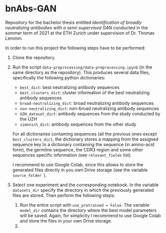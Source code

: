 # bnAbs-GAN

Repository for the bachelor thesis entitled *Identification of broadly neutralizing antibodies with a semi-supervised GAN* conducted in the sommer term of 2021 at the ETH Zurich under supervision of Dr. Thomas Lemmin.

In order to run this project the following steps have to be performed:
1. Clone the repository.
2. Run the script `data-preprocessing/data-preprocessing.ipynb` (in the same directory as the repository). This produces several data files, specifically the following python dictionaries:
    - `best_dict`: best neutralizing antibody sequences
    - `best_clusters_dict`: cluster information of the best neutralizing antibody sequences
    - `broad-neutralizing_dict`: broad neutralizing antibody sequences
    - `non-neutralizing_dict`: non-broad neutralizing antibody sequences
    - `UZH_dataset_dict`: antibody sequences from the study conducted by the UZH
    - `simonich_dict`: antibody sequences from the other study
    
    For all dictionaries containing sequences (all the previous ones except `best_clusters_dict`, the dictionary stores a mapping from the assigned sequence key to a dictionary containing the sequence (in amino-acid form), the germline sequence, the CDR3 region and some other sequences specific information (see `relevant_fields` list).
    
    I recommend to use Google Colab, since this allows to store the generated files directly in you own Drive storage (see the variable `source_folder `).
3. Select one experiment and the corresponding notebook. In the variable `datasets_dir` specify the directory in which the previously generated files are stored. Then perform the following steps:
    1. Run the entire script with `use_pretrained = False`. The variable `model_dir` contains the directory where the best model parameters will be saved. Again, for simplicity I recommend to use Google Colab and store the files in your own Drive storage.
    2. 
